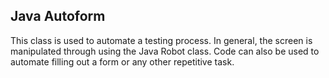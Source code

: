 ## Java Autoform

This class is used to automate a testing process.  In general, the screen is manipulated through using the Java Robot class.  Code can also be used to automate filling out a form or any other repetitive task.

